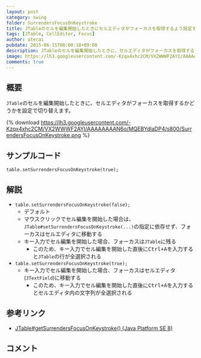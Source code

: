 ```yaml
---
layout: post
category: swing
folder: SurrendersFocusOnKeystroke
title: JTableのセルを編集開始したときにセルエディタがフォーカスを取得するよう設定する
tags: [JTable, CellEditor, Focus]
author: aterai
pubdate: 2015-06-15T00:00:18+09:00
description: JTableのセルを編集開始したときに、セルエディタがフォーカスを取得するかどうかを設定で切り替えます。
image: https://lh3.googleusercontent.com/-Kzqx4xhc2CM/VX2WWWF2AYI/AAAAAAAAN6o/MQEBYdlaDP4/s800/SurrendersFocusOnKeystroke.png
comments: true
---
```

## 概要
`JTable`のセルを編集開始したときに、セルエディタがフォーカスを取得するかどうかを設定で切り替えます。

{% download https://lh3.googleusercontent.com/-Kzqx4xhc2CM/VX2WWWF2AYI/AAAAAAAAN6o/MQEBYdlaDP4/s800/SurrendersFocusOnKeystroke.png %}

## サンプルコード
<pre class="prettyprint"><code>table.setSurrendersFocusOnKeystroke(true);
</code></pre>

## 解説
- `table.setSurrendersFocusOnKeystroke(false);`
    - デフォルト
    - マウスクリックでセル編集を開始した場合は、`JTable#setSurrendersFocusOnKeystroke(...)`の指定に依存せず、フォーカスはセルエディタに移動する
    - キー入力でセル編集を開始した場合、フォーカスは`JTable`に残る
        - このため、キー入力でセル編集を開始した直後に<kbd>Ctrl+A</kbd>を入力すると`JTable`の行が全選択される
- `table.setSurrendersFocusOnKeystroke(true);`
    - キー入力でセル編集を開始した場合、フォーカスはセルエディタ(`JTextField`)に移動する
        - このため、キー入力でセル編集を開始した直後に<kbd>Ctrl+A</kbd>を入力するとセルエディタ内の文字列が全選択される

<!-- dummy comment line for breaking list -->

## 参考リンク
- [JTable#getSurrendersFocusOnKeystroke() (Java Platform SE 8)](http://docs.oracle.com/javase/jp/8/docs/api/javax/swing/JTable.html#getSurrendersFocusOnKeystroke--)

<!-- dummy comment line for breaking list -->

## コメント
